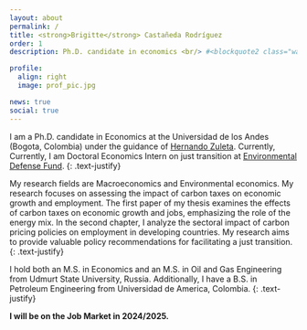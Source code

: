 ```yaml
---
layout: about
permalink: /
title: <strong>Brigitte</strong> Castañeda Rodríguez
order: 1
description: Ph.D. candidate in economics <br/> #<blockquote2 class="warning" id="mymotto" title="Motto"><h5> 'Nothing is built on stone, all is built on sand; but we must build as if the sand were stone.' <br/> – Jorge Luis Borges</h5></blockquote2> 

profile:
  align: right
  image: prof_pic.jpg

news: true
social: true
---
```

I am a Ph.D. candidate in Economics at the Universidad de los Andes (Bogota, Colombia) under the guidance of [Hernando Zuleta](https://scholar.google.com/citations?user=CgFQtFIAAAAJ&hl=en). Currently, Currently, I am Doctoral Economics Intern on just transition at [Environmental Defense Fund](https://www.edf.org/).
{: .text-justify}

My research fields are Macroeconomics and Environmental economics. My research focuses on assessing the impact of carbon taxes on economic growth and employment. The first paper of my thesis examines the effects of carbon taxes on economic growth and jobs, emphasizing the role of the energy mix. In the second chapter, I analyze the sectoral impact of carbon pricing policies on employment in developing countries. My research aims to provide valuable policy recommendations for facilitating a just transition.
{: .text-justify}

I hold both an M.S. in Economics and an M.S. in Oil and Gas Engineering from Udmurt State University, Russia. Additionally, I have a B.S. in Petroleum Engineering from Universidad de America, Colombia.
{: .text-justify}

**I will be on the Job Market in 2024/2025.**


